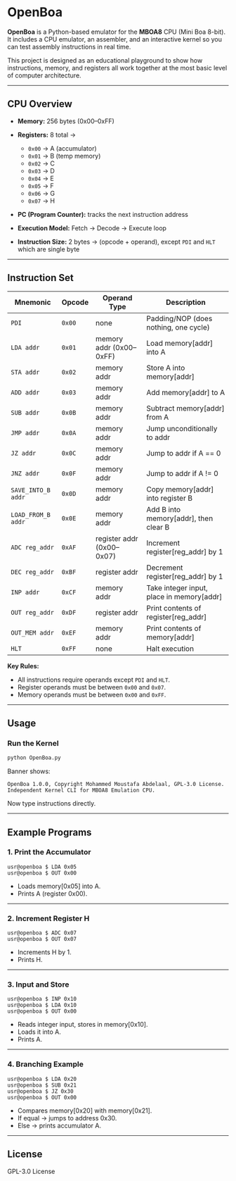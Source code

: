 
# OpenBoa

**OpenBoa** is a Python-based emulator for the **MBOA8** CPU (Mini Boa 8-bit).
It includes a CPU emulator, an assembler, and an interactive kernel so you can test assembly instructions in real time.

This project is designed as an educational playground to show how instructions, memory, and registers all work together at the most basic level of computer architecture.

---

## CPU Overview

* **Memory:** 256 bytes (0x00–0xFF)

* **Registers:** 8 total →

  * `0x00` → A (accumulator)
  * `0x01` → B (temp memory)
  * `0x02` → C
  * `0x03` → D
  * `0x04` → E
  * `0x05` → F
  * `0x06` → G
  * `0x07` → H

* **PC (Program Counter):** tracks the next instruction address

* **Execution Model:** Fetch → Decode → Execute loop

* **Instruction Size:** 2 bytes → (opcode + operand), except `PDI` and `HLT` which are single byte

---

## Instruction Set

| Mnemonic           | Opcode | Operand Type              | Description                                |
| ------------------ | ------ | ------------------------- | ------------------------------------------ |
| `PDI`              | `0x00` | none                      | Padding/NOP (does nothing, one cycle)      |
| `LDA addr`         | `0x01` | memory addr (0x00–0xFF)   | Load memory\[addr] into A                  |
| `STA addr`         | `0x02` | memory addr               | Store A into memory\[addr]                 |
| `ADD addr`         | `0x03` | memory addr               | Add memory\[addr] to A                     |
| `SUB addr`         | `0x0B` | memory addr               | Subtract memory\[addr] from A              |
| `JMP addr`         | `0x0A` | memory addr               | Jump unconditionally to addr               |
| `JZ addr`          | `0x0C` | memory addr               | Jump to addr if A == 0                     |
| `JNZ addr`         | `0x0F` | memory addr               | Jump to addr if A != 0                     |
| `SAVE_INTO_B addr` | `0x0D` | memory addr               | Copy memory\[addr] into register B         |
| `LOAD_FROM_B addr` | `0x0E` | memory addr               | Add B into memory\[addr], then clear B     |
| `ADC reg_addr`     | `0xAF` | register addr (0x00–0x07) | Increment register\[reg\_addr] by 1        |
| `DEC reg_addr`     | `0xBF` | register addr             | Decrement register\[reg\_addr] by 1        |
| `INP addr`         | `0xCF` | memory addr               | Take integer input, place in memory\[addr] |
| `OUT reg_addr`     | `0xDF` | register addr             | Print contents of register\[reg\_addr]     |
| `OUT_MEM addr`     | `0xEF` | memory addr               | Print contents of memory\[addr]            |
| `HLT`              | `0xFF` | none                      | Halt execution                             |

**Key Rules:**

* All instructions require operands except `PDI` and `HLT`.
* Register operands must be between `0x00` and `0x07`.
* Memory operands must be between `0x00` and `0xFF`.

---

## Usage

### Run the Kernel

```bash
python OpenBoa.py
```

Banner shows:

```
OpenBoa 1.0.0, Copyright Mohammed Moustafa Abdelaal, GPL-3.0 License.
Independent Kernel CLI for MBOA8 Emulation CPU.
```

Now type instructions directly.

---

## Example Programs

### 1. Print the Accumulator

```
usr@openboa $ LDA 0x05
usr@openboa $ OUT 0x00
```

* Loads memory\[0x05] into A.
* Prints A (register 0x00).

---

### 2. Increment Register H

```
usr@openboa $ ADC 0x07
usr@openboa $ OUT 0x07
```

* Increments H by 1.
* Prints H.

---

### 3. Input and Store

```
usr@openboa $ INP 0x10
usr@openboa $ LDA 0x10
usr@openboa $ OUT 0x00
```

* Reads integer input, stores in memory\[0x10].
* Loads it into A.
* Prints A.

---

### 4. Branching Example

```
usr@openboa $ LDA 0x20
usr@openboa $ SUB 0x21
usr@openboa $ JZ 0x30
usr@openboa $ OUT 0x00
```

* Compares memory\[0x20] with memory\[0x21].
* If equal → jumps to address 0x30.
* Else → prints accumulator A.

---

## License

GPL-3.0 License
